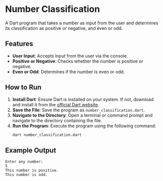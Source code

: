 # Number Classification

A Dart program that takes a number as input from the user and determines its classification as positive or negative, and even or odd.

## Features

- **User Input**: Accepts input from the user via the console.
- **Positive or Negative**: Checks whether the number is positive or negative.
- **Even or Odd**: Determines if the number is even or odd.

## How to Run

1. **Install Dart**: Ensure Dart is installed on your system. If not, download and install it from the [official Dart website](https://dart.dev/get-dart).
2. **Save the File**: Save the program as `number_classification.dart`.
3. **Navigate to the Directory**: Open a terminal or command prompt and navigate to the directory containing the file.
4. **Run the Program**: Execute the program using the following command:
   ```bash
   dart number_classification.dart
   ```

## Example Output

```plaintext
Enter any number:
5
This number is positive.
This number is odd.
